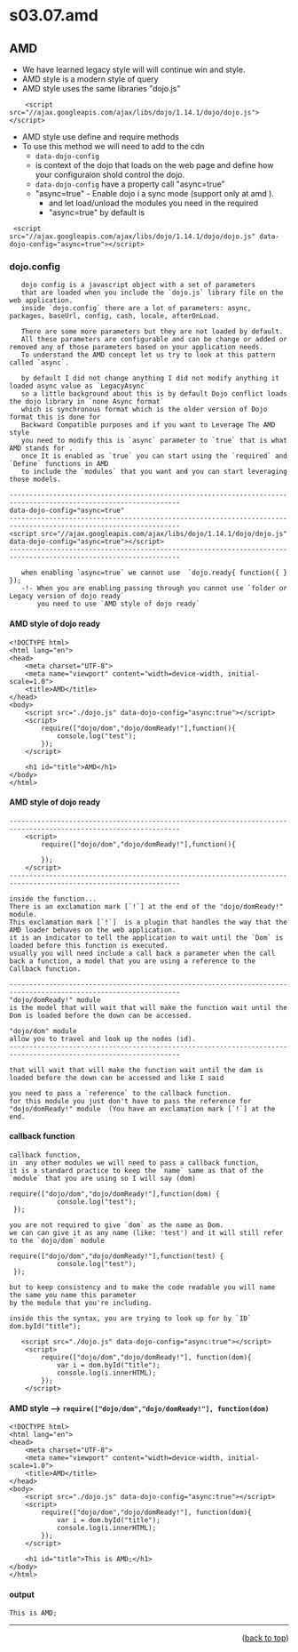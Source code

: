 <a name="topage"></a>

# s03.07.amd

## AMD

* We have learned legacy style will will continue win and style.
* AMD style is a modern style of query
* AMD style uses the same libraries "dojo.js"

```
    <script src="//ajax.googleapis.com/ajax/libs/dojo/1.14.1/dojo/dojo.js"></script>
```

* AMD style use define and require methods
* To use this method we will need to add to the cdn 
    * `data-dojo-config` 
    * is context of the dojo that loads on the web page and define how your configuraion shold control the dojo.
    * `data-dojo-config` have a property call "async=true"
    * "async=true" - Enable dojo i a sync mode (support only at amd ).
        * and let load/unload the modules you need in the required 
        * "async=true" by default is

```
 <script src="//ajax.googleapis.com/ajax/libs/dojo/1.14.1/dojo/dojo.js" data-dojo-config="async=true"></script>
```

### dojo.config

```
   dojo config is a javascript object with a set of parameters 
   that are loaded when you include the `dojo.js` library file on the web application.
   inside `dojo.config` there are a lot of parameters: async, packages, baseUrl, config, cash, locale, afterOnLoad.

   There are some more parameters but they are not loaded by default.
   All these parameters are configurable and can be change or added or removed any of those parameters based on your application needs.
   To understand the AMD concept let us try to look at this pattern called `async`.

   by default I did not change anything I did not modify anything it loaded async value as `LegacyAsync`  
   so a little background about this is by default Dojo conflict loads the dojo library in `none Async format`
   which is synchronous format which is the older version of Dojo format this is done for
   Backward Compatible purposes and if you want to Leverage The AMD style
   you need to modify this is `async` parameter to `true` that is what AMD stands for .
   once It is enabled as `true` you can start using the `required` and `Define` functions in AMD
   to include the `modules` that you want and you can start leveraging those models.
   
-----------------------------------------------------------------------------------------------------------------
data-dojo-config="async=true"
-----------------------------------------------------------------------------------------------------------------
<script src="//ajax.googleapis.com/ajax/libs/dojo/1.14.1/dojo/dojo.js" data-dojo-config="async=true"></script>
-----------------------------------------------------------------------------------------------------------------

   when enabling `async=true` we cannot use  `dojo.ready{ function({ } });
   -!- When you are enabling passing through you cannot use `folder or Legacy version of dojo ready`
       you need to use `AMD style of dojo ready`
```

#### AMD style of dojo ready

```
<!DOCTYPE html>
<html lang="en">
<head>
    <meta charset="UTF-8">
    <meta name="viewport" content="width=device-width, initial-scale=1.0">
    <title>AMD</title>
</head>
<body>
    <script src="./dojo.js" data-dojo-config="async:true"></script>
    <script>
        require(["dojo/dom","dojo/domReady!"],function(){
            console.log("test");
        }); 
    </script>

    <h1 id="title">AMD</h1>
</body>
</html>
```

#### AMD style of dojo ready

```
-----------------------------------------------------------------------------------------------------------------
    <script>
        require(["dojo/dom","dojo/domReady!"],function(){
        
        }); 
    </script>
-----------------------------------------------------------------------------------------------------------------

inside the function...
There is an exclamation mark [`!`] at the end of the "dojo/domReady!" module.
This exclamation mark [`!`]  is a plugin that handles the way that the AMD loader behaves on the web application.
it is an indicator to tell the application to wait until the `Dom` is loaded before this function is executed. 
usually you will need include a call back a parameter when the call back a function, a model that you are using a reference to the Callback function.

-----------------------------------------------------------------------------------------------------------------
"dojo/domReady!" module
is the model that will wait that will make the function wait until the Dom is loaded before the down can be accessed.

"dojo/dom" module
allow you to travel and look up the nodes (id).
-----------------------------------------------------------------------------------------------------------------

that will wait that will make the function wait until the dam is loaded before the down can be accessed and like I said 

you need to pass a `reference` to the callback function.
for this module you just don't have to pass the reference for "dojo/domReady!" module  (You have an exclamation mark [`!`] at the end.
```

#### callback function

```
callback function,
in  any other modules we will need to pass a callback function,
it is a standard practice to keep the `name` same as that of the `module` that you are using so I will say (dom) 

require(["dojo/dom","dojo/domReady!"],function(dom) {
            console.log("test");
 }); 

you are not required to give `dom` as the name as Dom.
we can can give it as any name (like: 'test') and it will still refer to the `dojo/dom` module

require(["dojo/dom","dojo/domReady!"],function(test) {
            console.log("test");
 }); 

but to keep consistency and to make the code readable you will name the same you name this parameter
by the module that you're including.

inside this the syntax, you are trying to look up for by `ID` 
dom.byId("title");

   <script src="./dojo.js" data-dojo-config="async:true"></script>
    <script>
        require(["dojo/dom","dojo/domReady!"], function(dom){
            var i = dom.byId("title");
            console.log(i.innerHTML);
        }); 
    </script>
```

#### AMD style --> `require(["dojo/dom","dojo/domReady!"], function(dom)`

```
<!DOCTYPE html>
<html lang="en">
<head>
    <meta charset="UTF-8">
    <meta name="viewport" content="width=device-width, initial-scale=1.0">
    <title>AMD</title>
</head>
<body>
    <script src="./dojo.js" data-dojo-config="async:true"></script>
    <script>
        require(["dojo/dom","dojo/domReady!"], function(dom){
            var i = dom.byId("title");
            console.log(i.innerHTML);
        }); 
    </script>

    <h1 id="title">This is AMD;</h1>
</body>
</html> 
```

#### output
```
This is AMD;
```


----

<p align="right">(<a href="#topage">back to top</a>)</p>
<br/>
<br/>
